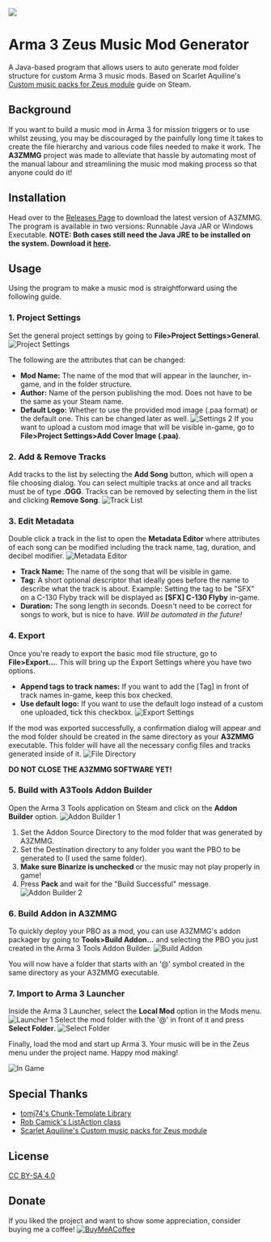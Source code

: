![](https://imgur.com/p6IC8hs.jpg)
# Arma 3 Zeus Music Mod Generator

A Java-based program that allows users to auto generate mod folder structure for custom Arma 3 music mods. Based on Scarlet Aquiline's [Custom music packs for Zeus module](https://steamcommunity.com/sharedfiles/filedetails/?id=1603895838) guide on Steam.

## Background

If you want to build a music mod in Arma 3 for mission triggers or to use whilst zeusing, you may be discouraged by the painfully long time it takes to create the file hierarchy and various code files needed to make it work. The **A3ZMMG** project was made to alleviate that hassle by automating most of the manual labour and streamlining the music mod making process so that anyone could do it!

## Installation
Head over to the [Releases Page](https://github.com/bijx/Zeus-Music-Mod-Generator/releases) to download the latest version of A3ZMMG. The program is available in two versions: Runnable Java JAR or Windows Executable. **NOTE: Both cases still need the Java JRE to be installed on the system. Download it [here](https://www.java.com/en/download/manual.jsp).**

## Usage
Using the program to make a music mod is straightforward using the following guide.

### 1. Project Settings
Set the general project settings by going to **File>Project Settings>General**.
![Project Settings](https://imgur.com/gWcuqMY.jpg)

The following are the attributes that can be changed:
- **Mod Name:** The name of the mod that will appear in the launcher, in-game, and in the folder structure.
- **Author:** Name of the person publishing the mod. Does not have to be the same as your Steam name.
- **Default Logo:** Whether to use the provided mod image (.paa format) or the default one. This can be changed later as well.
![Settings 2](https://imgur.com/QlyBTUj.jpg)
If you want to upload a custom mod image that will be visible in-game, go to **File>Project Settings>Add Cover Image (.paa)**.

### 2. Add & Remove Tracks
Add tracks to the list by selecting the **Add Song** button, which will open a file choosing dialog. You can select multiple tracks at once and all tracks must be of type **.OGG**. Tracks can be removed by selecting them in the list and clicking **Remove Song**.
![Track List](https://imgur.com/mvTg9lc.jpg)

### 3. Edit Metadata
Double click a track in the list to open the **Metadata Editor** where attributes of each song can be modified including the track name, tag, duration, and decibel modifier.
![Metadata Editor](https://imgur.com/2nhAyM6.jpg)
- **Track Name:** The name of the song that will be visible in game.
- **Tag:** A short optional descriptor that ideally goes before the name to describe what the track is about. Example: Setting the tag to be "SFX" on a C-130 Flyby track will be displayed as **[SFX] C-130 Flyby** in-game.
- **Duration:** The song length in seconds. Doesn't need to be correct for songs to work, but is nice to have. *Will be automated in the future!*

### 4. Export
Once you're ready to export the basic mod file structure, go to **File>Export...**. This will bring up the Export Settings where you have two options.
- **Append tags to track names:** If you want to add the [Tag] in front of track names in-game, keep this box checked.
- **Use default logo:** If you want to use the default logo instead of a custom one uploaded, tick this checkbox.
![Export Settings](https://imgur.com/Fo8wK3N.jpg)

If the mod was exported successfully, a confirmation dialog will appear and the mod folder should be created in the same directory as your **A3ZMMG** executable. This folder will have all the necessary config files and tracks generated inside of it.
![File Directory](https://imgur.com/oKWb7EJ.jpg)

**DO NOT CLOSE THE A3ZMMG SOFTWARE YET!**

### 5. Build with A3Tools Addon Builder
Open the Arma 3 Tools application on Steam and click on the **Addon Builder** option.
![Addon Builder 1](https://imgur.com/w5i8rqC.jpg)
1. Set the Addon Source Directory to the mod folder that was generated by A3ZMMG.
2. Set the Destination directory to any folder you want the PBO to be generated to (I used the same folder).
3. **Make sure Binarize is unchecked** or the music may not play properly in game!
4. Press **Pack** and wait for the "Build Successful" message.
![Addon Builder 2](https://imgur.com/TOP6wdv.jpg)

### 6. Build Addon in A3ZMMG
To quickly deploy your PBO as a mod, you can use A3ZMMG's addon packager by going to **Tools>Build Addon...** and selecting the PBO you just created in the Arma 3 Tools Addon Builder. 
![Build Addon](https://imgur.com/UrdauWt.jpg)

You will now have a folder that starts with an '@' symbol created in the same directory as your A3ZMMG executable.

### 7. Import to Arma 3 Launcher

Inside the Arma 3 Launcher, select the **Local Mod** option in the Mods menu.
![Launcher 1](https://imgur.com/mPthdm5.jpg)
Select the mod folder with the '@' in front of it and press **Select Folder**.
![Select Folder](https://imgur.com/jtWijpR.jpg)

Finally, load the mod and start up Arma 3. Your music will be in the Zeus menu under the project name. Happy mod making!

![In Game](https://imgur.com/gJ9Co0p.jpg)

## Special Thanks
- [tomj74's Chunk-Template Library](https://github.com/tomj74/chunk-templates)
- [Rob Camick's ListAction class](https://tips4java.wordpress.com/2008/10/14/list-action/)
- [Scarlet Aquiline's Custom music packs for Zeus module](https://steamcommunity.com/sharedfiles/filedetails/?id=1603895838)

## License
[CC BY-SA 4.0](https://creativecommons.org/licenses/by-sa/4.0/)

## Donate
If you liked the project and want to show some appreciation, consider buying me a coffee!
[![BuyMeACoffee](https://imgur.com/lOhOEdX.png)](https://www.buymeacoffee.com/bijx)
